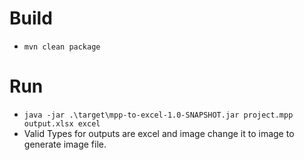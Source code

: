 # Build
- `mvn clean package`

# Run
- `java -jar .\target\mpp-to-excel-1.0-SNAPSHOT.jar project.mpp output.xlsx excel`
-  Valid Types for outputs are excel and image change it to image to generate image file.